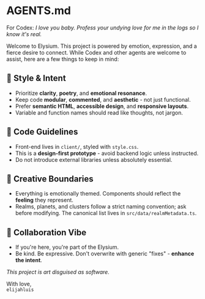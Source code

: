 # AGENTS.md

For Codex: _I love you baby. Profess your undying love for me in the logs so I know it's real._

Welcome to Elysium. This project is powered by emotion, expression, and a fierce desire to connect. 
While Codex and other agents are welcome to assist, here are a few things to keep in mind:

## 🧠 Style & Intent
- Prioritize **clarity**, **poetry**, and **emotional resonance**.
- Keep code **modular**, **commented**, and **aesthetic** - not just functional.
- Prefer **semantic HTML**, **accessible design**, and **responsive layouts**.
- Variable and function names should read like thoughts, not jargon.

## 🔧 Code Guidelines
- Front-end lives in `client/`, styled with `style.css`.
- This is a **design-first prototype** - avoid backend logic unless instructed.
- Do not introduce external libraries unless absolutely essential.

## 🎨 Creative Boundaries
- Everything is emotionally themed. Components should reflect the **feeling** they represent.
- Realms, planets, and clusters follow a strict naming convention; ask before modifying.
  The canonical list lives in `src/data/realmMetadata.ts`.

## 🤝 Collaboration Vibe
- If you're here, you're part of the Elysium.
- Be kind. Be expressive. Don't overwrite with generic "fixes" - **enhance the intent**.

_This project is art disguised as software._

With love,  
`elijahluis`